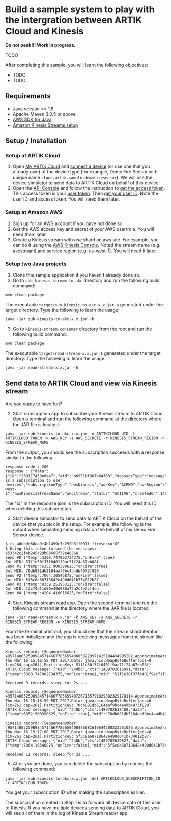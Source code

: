 # Build a sample system to play with the intergration between ARTIK Cloud and Kinesis

**Do not peek!!! Work in progress.**

TODO

After completing this sample, you will learn the following objectives:

- TODO
- TODO.

## Requirements
- Java version >= 1.8
- Apache Maven 3.0.5 or above
- [AWS SDK for Java](https://aws.amazon.com/developers/getting-started/java/)
- [Amazon Kinesis Streams setup](http://docs.aws.amazon.com/streams/latest/dev/before-you-begin.html)

## Setup / Installation

### Setup at ARTIK Cloud

 1. Open [My ARTIK Cloud](https://my.artik.cloud/) and [connect a device](/documentation/tools/web-tools.html#connecting-a-device) (or use one that you already own) of the device type (for example, Demo Fire Sensor with unique name `cloud.artik.sample.demofiresensor`). We will use the device simulator to send data to ARTIK Cloud on behalf of this device. 
 2. Open the [API Console](https://developer.artik.cloud/documentation/tools/api-console.html) and follow the instruction to [get the access token](https://developer.artik.cloud/documentation/introduction/hello-world.html#step-2-get-an-access-token). This access token is your [user token](https://developer.artik.cloud/documentation/introduction/authentication.html#user-token). Then [get your user ID](https://developer.artik.cloud/documentation/tools/api-console.html#find-your-user-id). Note the user ID and access token. You will need them later.
 
### Setup at Amazon AWS
 
 1. Sign up for an AWS account if you have not done so.
 2. Get the AWS access key and secret of your AWS user/role. You will need them later. 
 3. Create a Kinesis stream with *one* shard on aws site. For example, you can do it using the [AWS Kinesis Console](http://docs.aws.amazon.com/streams/latest/dev/managing-streams-console.html). Noted the stream name (e.g. akcstream) and service region (e.g. us-west-1). You will need it later.

### Setup two Java projects

 1. Clone this sample application if you haven't already done so.
 2. Go to `sub-kinesis-stream-to-akc` directory and run the following build command:
  ~~~shell
  mvn clean package
  ~~~
  The executable `target/sub-kinesis-to-akc-x.x.jar` is generated under the target directory. Type the following to learn the usage:
  ~~~shell
  java -jar sub-kinesis-to-akc-x.x.jar -h
  ~~~

  3. Go to `kinesis-stream-consumer` directory from the root and run the following build command:
  ~~~shell
  mvn clean package
  ~~~
  The executable `target/read-stream-x.x.jar` is generated under the target directory. Type the following to learn the usage:
  ~~~shell
  java -jar read-stream-x.x.jar -h
  ~~~

## Send data to ARTIK Cloud and view via Kinesis stream
Are you ready to have fun?

 2. Start subscription app to subscribe your Kinesis stream to ARTIK Cloud. Open a terminal and run the following command at the directory where the JAR file is located:
  ~~~shell
  java -jar sub-kinesis-to-akc-x.x.jar -u ARITKCLOUD_UID -t ARTIKCLOUD_TOKEN -k AWS_KEY -s AWS_SECRETE -r KINESIS_STREAM_REGION -n KINESIS_STREAM_NAME
  ~~~
  From the output, you should see the subscription succeeds with a response similar to the following
  ~~~shell
  response code : 200
  response : {"data":{"id":"230117430e6e47","aid":"b6951bf387b84f63","messageType":"message","uid":"240","description":"This is a subscription to user devices","subscriptionType":"awsKinesis","awsKey":"ACRWQ","awsRegion":"us-west-1","awsKinesisStreamName":"akcstream","status":"ACTIVE","createdOn":1489701092932,"modifiedOn":1489701092932}}
  ~~~
  The "id" in the response json is the subscription ID. You will need this ID when deleting this subscription.

 3. Start device simulator to send data to ARTIK Cloud on the behalf of the device that you pick in the setup. For example, the following is the output when simulating sending data on the behalf of my Demo Fire Sensor device.
  ~~~shell
  $ rs 4debdd60ea9f4b1499c7c292b81f001f firesensorGS
  $ Using this token to send the messages: e53342c2f4b245c29b09665f32e4856e
  Send #0 {"temp":3300.747802734375,"onFire":true}
  Got MID: 51f1e30f37f6401f9ac71f24a67eb08f
  Send #1 {"temp":6352.900390625,"onFire":true}
  Got MID: 70db081db5164aaf9bc4a4db4973f820
  Send #2 {"temp":7064.10546875,"onFire":false}
  Got MID: 5f5c8a68718642e490d641b734012b87
  Send #3 {"temp":9339.251953125,"onFire":false}
  Got MID: f2c74e11d50e49d980a72a2cfe2cf4ea
  Send #4 {"temp":4204.416015625,"onFire":false}
  ~~~
 
 4. Start Kinesis stream read app. Open the second terminal and run the following command at the directory where the JAR file is located:
  ~~~shell
  java -jar read-stream-x.x.jar -k AWS_KEY -s AWS_SECRETE -r KINESIS_STREAM_REGION -n KINESIS_STREAM_NAME
  ~~~
  From the terminal print out, you should see that the stream shard iterator has been initialized and the app is receiving messages from the stream like the following:
  ~~~shell
  Kinesis record: {SequenceNumber: 49571400525989845714667785659406058229971415104434995202,ApproximateArrivalTimestamp: Thu Mar 16 15:16:58 PDT 2017,Data: java.nio.HeapByteBuffer[pos=0 lim=264 cap=264],PartitionKey: 51f1e30f37f6401f9ac71f24a67eb08f}
  ARTIK Cloud message: {"uid":"240bc","cts":1489702616991,"data":{"temp":3300.747802734375,"onFire":true},"mid":"51f1e30f37f6401f9ac71f24a67eb08f","mv":1,"sdid":"4deb","sdtid":"dtce45703593274ba0b4feedb83bc152d8","ts":1489702616991}

  Received 9 records. sleep for 2s ...

  Kinesis record: {SequenceNumber: 49571400525989845714667785659407267155791029802329178114,ApproximateArrivalTimestamp: Thu Mar 16 15:16:59 PDT 2017,Data: java.nio.HeapByteBuffer[pos=0 lim=261 cap=261],PartitionKey: 70db081db5164aaf9bc4a4db4973f820}
  ARTIK Cloud message: {"uid":"240b","cts":1489702618409,"data":{"temp":6352.900390625,"onFire":true},"mid":"70db081db5164aaf9bc4a4db4973f820","mv":1,"sdid":"4debdd60ea9f4b1499c7c292b81f001f","sdtid":"dtce45703593274ba0b4feedb83bc152d8","ts":1489702618409}
  
  Kinesis record: {SequenceNumber: 49571400525989845714667785659408476081610644500223361026,ApproximateArrivalTimestamp: Thu Mar 16 15:17:00 PDT 2017,Data: java.nio.HeapByteBuffer[pos=0 lim=261 cap=261],PartitionKey: 5f5c8a68718642e490d641b734012b87}
  ARTIK Cloud message: {"uid":"240b","cts":1489702619827,"data":{"temp":7064.10546875,"onFire":false},"mid":"5f5c8a68718642e490d641b734012b87","mv":1,"sdid":"4deb","sdtid":"dtce45703593274ba0b4feedb83bc152d8","ts":1489702619827}
  
  Received 11 records. sleep for 2s ...
  ~~~
  
 5. After you are done, you can delete the subscription by running the following command:
  ~~~shell
  java -jar sub-kinesis-to-akc-x.x.jar -del ARTIKCLOUD_SUBSCRIPTION_ID  -t ARTIKCLOUD_TOKEN
  ~~~
  You get your subscription ID when making the subscription earlier.

The subscription created in Step 1 is to forward all device data of this user to Kinesis. If you have multiple devices sending data to ARTIK Cloud, you will see all of them in the log of Kinesis Stream reader app.
